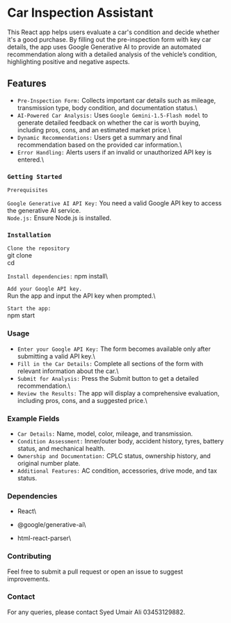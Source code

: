 # Car Inspection Assistant

This React app helps users evaluate a car's condition and decide whether it's a good purchase. By filling out the pre-inspection form with key car details, the app uses Google Generative AI to provide an automated recommendation along with a detailed analysis of the vehicle’s condition, highlighting positive and negative aspects.

## Features

- `Pre-Inspection Form:` Collects important car details such as mileage, transmission type, body condition, and documentation status.\
- `AI-Powered Car Analysis:` Uses `Google Gemini-1.5-Flash model` to generate detailed feedback on whether the car is worth buying, including pros, cons, and an estimated market price.\
- `Dynamic Recommendations:` Users get a summary and final recommendation based on the provided car information.\
- `Error Handling:` Alerts users if an invalid or unauthorized API key is entered.\

### `Getting Started`

`Prerequisites`

`Google Generative AI API Key:` You need a valid Google API key to access the generative AI service.\
`Node.js:` Ensure Node.js is installed.

### `Installation`

`Clone the repository`\
git clone <your-repo-url>\
cd <your-repo-folder>

`Install dependencies:`
npm install\

`Add your Google API key.`\
Run the app and input the API key when prompted.\

`Start the app:`\
npm start

### Usage
- `Enter your Google API Key:` The form becomes available only after submitting a valid API key.\
- `Fill in the Car Details:` Complete all sections of the form with relevant information about the car.\
- `Submit for Analysis:` Press the Submit button to get a detailed recommendation.\
- `Review the Results:` The app will display a comprehensive evaluation, including pros, cons, and a suggested price.\

### Example Fields
- `Car Details:` Name, model, color, mileage, and transmission.
- `Condition Assessment:` Inner/outer body, accident history, tyres, battery status, and mechanical health.
- `Ownership and Documentation:` CPLC status, ownership history, and original number plate.
- `Additional Features:` AC condition, accessories, drive mode, and tax status.

### Dependencies
- React\

- @google/generative-ai\

- html-react-parser\

### Contributing
Feel free to submit a pull request or open an issue to suggest improvements.

### Contact
For any queries, please contact Syed Umair Ali 03453129882.
